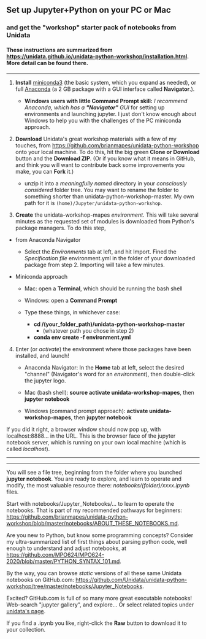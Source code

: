 ## Set up Jupyter+Python on your PC or Mac
### and get the "workshop" starter pack of notebooks from Unidata

#### These instructions are summarized from https://unidata.github.io/unidata-python-workshop/installation.html. More detail can be found there.

--------------

   1. **Install** [miniconda3](https://conda.io/miniconda.html) (the basic system, which you expand as needed), or full [Anaconda](https://www.anaconda.com/download/) (a 2 GB package with a GUI interface called **Navigator**.). 
   
      - **Windows users with little Command Prompt skill:** _I recommend Anaconda, which has a **"Navigator"** GUI_ for setting up environments and launching jupyter. I just don't know enough about Windows to help you with the challenges of the PC miniconda approach.  
   
   2. **Download** Unidata's great workshop materials with a few of my touches, from https://github.com/brianmapes/unidata-python-workshop onto your local machine. To do this, hit the big green **Clone or Download** button and the **Download ZIP**.  (Or if you know what it means in GitHub, and think you will want to contribute back some improvements you make, you can **Fork** it.)
   
      - unzip it into a _meaningfully named_ directory in your _consciously considered_ folder tree. You may want to rename the folder to something shorter than unidata-python-workshop-master. My own path for it is `(home)/Jupyter/unidata-python-workshop`. 

   3. **Create** the unidata-workshop-mapes _environment_. This will take several minutes as the requested set of modules is downloaded from Python's package managers. To do this step, 
 
   - from Anaconda Navigator
      - Select the *Environments* tab at left, and hit Import. Fined the *Specification file* environment.yml in the folder of your downloaded package from step 2. Importing will take a few minutes. 

   - Miniconda approach
      - Mac: open a **Terminal**, which should be running the bash shell
      - Windows: open a **Command Prompt**
      
      - Type these things, in whichever case:    
         * **cd /(your_folder_path)/unidata-python-workshop-master** 
            - (whatever path you chose in step 2)
         * **conda env create -f environment.yml**
        
   4. Enter (or _activate_) the environment where those packages have been installed, and launch! 
      * Anaconda Navigator: In the **Home** tab at left, select the desired "channel" (Navigator's word for an _environment_), then double-click the jupyter logo.
      
      * Mac (bash shell): **source activate unidata-workshop-mapes**, then **jupyter notebook**
      * Windows (command prompt approach): **activate unidata-workshop-mapes**, then **jupyter notebook**
      
If you did it right, a browser window should now pop up, with localhost:8888... in the URL. This is the browser face of the jupyter notebook server, which is running on your own local machine (which is called _localhost_). 

---------------------
---------------------


You will see a file tree, beginning from the folder where you launched **jupyter notebook**. You are ready to explore, and learn to operate and modify, the most valuable resource there: _notebooks/(folder)/xxxx.ipynb_ files. 

Start with notebooks/Jupyter_Notebooks/... to learn to operate the notebooks. That is part of my recommended pathways for beginners: https://github.com/brianmapes/unidata-python-workshop/blob/master/notebooks/ABOUT_THESE_NOTEBOOKS.md. 

Are you new to Python, but know some programming concepts? Consider my ultra-summarized list of first things about parsing python code, well enough to understand and adjust notebooks, at https://github.com/MPO624/MPO624-2020/blob/master/PYTHON_SYNTAX_101.md. 

By the way, you can browse _static_ versions of all these same Unidata notebooks on GitHub.com: https://github.com/Unidata/unidata-python-workshop/tree/master/notebooks/Jupyter_Notebooks. 

Excited? GitHub.com is full of so many more great executable notebooks! Web-search "jupyter gallery", and explore... Or select related topics under [unidata's page](https://github.com/Unidata/unidata-python-workshop/). 

If you find a .ipynb you like, right-click the **Raw** button to download it to your collection. 
